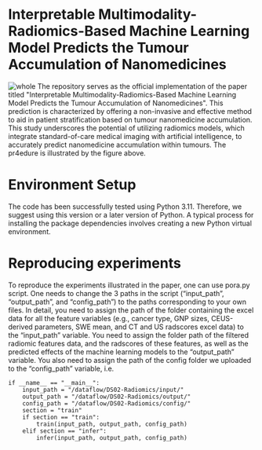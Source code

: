 # Interpretable Multimodality-Radiomics-Based Machine Learning Model Predicts the Tumour Accumulation of Nanomedicines
![whole](https://github.com/user-attachments/assets/0e51b252-9da7-48b0-883a-8036f4ea8f2e)
The repository serves as the official implementation of the paper titled "Interpretable Multimodality-Radiomics-Based Machine Learning Model Predicts the Tumour Accumulation of Nanomedicines". This prediction is characterized by offering a non-invasive and effective method to aid in patient stratification based on tumour nanomedicine accumulation. This study underscores the potential of utilizing radiomics models, which integrate standard-of-care medical imaging with artificial intelligence, to accurately predict nanomedicine accumulation within tumours. The pr4edure is illustrated by the figure above. 
# Environment Setup
The code has been successfully tested using Python 3.11. Therefore, we suggest using this version or a later version of Python. A typical process for installing the package dependencies involves creating a new Python virtual environment.
# Reproducing experiments
To reproduce the experiments illustrated in the paper, one can use pora.py script. One needs to change the 3 paths in the script (“input_path”, “output_path”, and “config_path”) to the paths corresponding to your own files. In detail, you need to assign the path of the folder containing the excel data for all the feature variables (e.g., cancer type, GNP sizes, CEUS-derived parameters, SWE mean, and CT and US radscores excel data) to the “input_path” variable. You need to assign the folder path of the filtered radiomic features data, and the radscores of these features, as well as the predicted effects of the machine learning models to the “output_path” variable. You also need to assign the path of the config folder we uploaded to the “config_path” variable, i.e.
```
if __name__ == "__main__":
    input_path = "/dataflow/DS02-Radiomics/input/"
    output_path = "/dataflow/DS02-Radiomics/output/"
    config_path = "/dataflow/DS02-Radiomics/config/"
    section = "train"
    if section == "train":
        train(input_path, output_path, config_path)
    elif section == "infer":
        infer(input_path, output_path, config_path)
```
